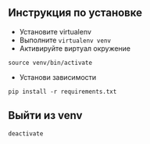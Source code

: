 ## Инструкция по установке

* Установите virtualenv
* Выполните ``virtualenv venv``
* Активируйте виртуал окружение
```
source venv/bin/activate
```

* Установи зависимости
```
pip install -r requirements.txt
```

## Выйти из venv
```
deactivate
```